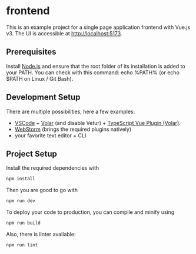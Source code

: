 # frontend

This is an example project for a single page application frontend with Vue.js v3. The UI is accessible at <http://localhost:5173>.

## Prerequisites

Install [Node.js](https://nodejs.org/en/) and ensure that the root folder of its installation is added to your PATH. You can check with this command: echo %PATH% (or echo $PATH on Linux / Git Bash).

## Development Setup

There are multiple possibilities, here a few examples:

- [VSCode](https://code.visualstudio.com/) + [Volar](https://marketplace.visualstudio.com/items?itemName=Vue.volar) (and disable Vetur) + [TypeScript Vue Plugin (Volar)](https://marketplace.visualstudio.com/items?itemName=Vue.vscode-typescript-vue-plugin).
- [WebStorm](https://www.jetbrains.com/webstorm/) (brings the required plugins natively)
- your favorite text editor + CLI

## Project Setup

Install the required dependencies with

```sh
npm install
```

Then you are good to go with

```sh
npm run dev
```

To deploy your code to production, you can compile and minify using

```sh
npm run build
```

Also, there is linter available:

```sh
npm run lint
```
